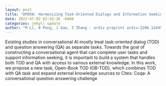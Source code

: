 ```yaml
--- 
layout: post 
title: "OPERA: Harmonizing Task-Oriented Dialogs and Information Seeking Experience" 
date: 2022-07-02 02:42:16 -0400 
categories: jekyll update 
author: "M Li, B Peng, J Gao, Z Zhang - arXiv preprint arXiv:2206.12449, 2022" 
--- 
```

Existing studies in conversational AI mostly treat task-oriented dialog (TOD) and question answering (QA) as separate tasks. Towards the goal of constructing a conversational agent that can complete user tasks and support information seeking, it is important to build a system that handles both TOD and QA with access to various external knowledge. In this work, we propose a new task, Open-Book TOD (OB-TOD), which combines TOD with QA task and expand external knowledge sources to Cites: Coqa: A conversational question answering challenge